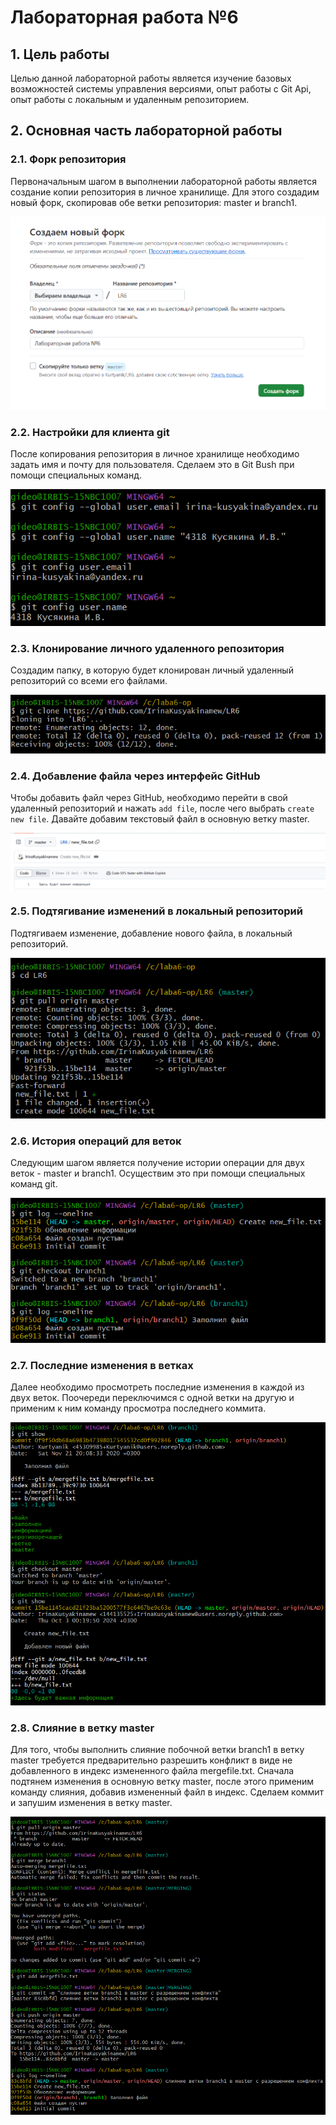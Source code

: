 # Лабораторная работа №6

## 1. Цель работы

Целью данной лабораторной работы является изучение базовых возможностей системы управления версиями, опыт работы с Git Api, опыт работы с локальным и удаленным репозиторием.

## 2. Основная часть лабораторной работы

### 2.1. Форк репозитория

Первоначальным шагом в выполнении лабораторной работы является создание копии репозитория в личное хранилище. Для этого создадим новый форк, скопировав обе ветки репозитория: master и branch1.

![форк репозитория](screenshots/форк.png)
### 2.2. Настройки для клиента git

После копирования репозитория в личное хранилище необходимо задать имя и почту для пользователя. Сделаем это в Git Bush при помощи специальных команд.

![установка настроек](screenshots/установка_имени_почты.png)

### 2.3. Клонирование личного удаленного репозитория

Создадим папку, в которую будет клонирован личный удаленный репозиторий со всеми его файлами.

![клонирование удаленного репозитория](screenshots/клонирование_репозитория.png)

### 2.4. Добавление файла через интерфейс GitHub

Чтобы добавить файл через GitHub, необходимо перейти в свой удаленный репозиторий и нажать ```add file```, после чего выбрать ```create new file```. Давайте добавим текстовый файл в основную ветку master.

![добавление файла](screenshots/добавляем_файл.png)

### 2.5. Подтягивание изменений в локальный репозиторий

Подтягиваем изменение, добавление нового файла, в локальный репозиторий.

![подтягивание изменений](screenshots/подтянули_изменения_добавление_файла_в_master.png)

### 2.6. История операций для веток

Следующим шагом является получение истории операции для двух веток - master и branch1. Осуществим это при помощи специальных команд git.

![просмотр истории операций](screenshots/история_операций_для_веток.png)

### 2.7. Последние изменения в ветках

Далее необходимо просмотреть последние изменения в каждой из двух веток. Поочереди переключимся с одной ветки на другую и применим к ним команду просмотра последнего коммита.

![просмотр последнего изменения](screenshots/последние_изменения_в_ветках.png)

### 2.8. Слияние в ветку master

Для того, чтобы выполнить слияние побочной ветки branch1 в ветку master требуется предварительно разрешить конфликт в виде не добавленного в индекс измененного файла mergefile.txt. Сначала подтянем изменения в основную ветку master, после этого применим команду слияния, добавив измененный файл в индекс. Сделаем коммит и запушим изменения в ветку master.

![слияние в ветку с разрешением конфликта](screenshots/слияние_в_master.png)

